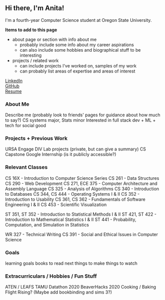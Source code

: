 ## Hi there, I'm Anita!
I'm a fourth-year Computer Science student at Oregon State University.

**Items to add to this page**
* about page or section with info about me
	* probably include some info about my career aspirations
	* can also include some hobbies and biographical stuff to be interesting
* projects / related work
	* can include projects I've worked on, samples of my work
	* can probably list areas of expertise and areas of interest

[LinkedIn](https://www.linkedin.com/in/anita-ruangrotsakun/)  
[GitHub](https://github.com/ruangroc)  
[Resume](https://docs.google.com/document/d/1og4cnw4wo5p0tshHp6ZSpowDlpPgGAKokTFZwCBBErU/edit?usp=sharing)  

### About Me
Describe me (probably look to friends' pages for guidance about how much to say?)
CS systems major, Stats minor
Interested in full stack dev + ML + tech for social good

### Projects + Previous Work
URSA Engage
DIV Lab projects (private, but can give a summary)
CS Capstone
Google Internship (is it publicly accessible?)

### Relevant Classes
CS 16X - Introduction to Computer Science Series
CS 261 - Data Structures
CS 290 - Web Development
CS 271, ECE 375 - Computer Architecture and Assembly Language
CS 325 - Analysis of Algorithms
CS 340 - Introduction to Databases
CS 344, CS 444 - Operating Systems I & II
CS 352 - Introduction to Usability
CS 361, CS 362 - Fundamentals of Software Engineering I & II
CS 453 - Scientific Visualization

ST 351, ST 352 - Introduction to Statistical Methods I & II
ST 421, ST 422 - Introduction to Mathematical Statistics I & II
ST 441 - Probability, Computation, and Simulation in Statistics

WR 327 - Technical Writing
CS 391 - Social and Ethical Issues in Computer Science

### Goals
learning goals
books to read next
things to make
things to watch

### Extracurriculars / Hobbies / Fun Stuff
ATEN / LEAFS
TAMU Datathon 2020
BeaverHacks 2020
Cooking / Baking
Flight Rising?
(Maybe add bookbinding and sims 3?)

